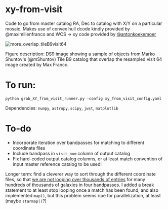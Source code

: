# xy-from-visit
Code to go from master catalog RA, Dec to catalog with  X/Y on a particular mosaic. Makes use of convex hull dcode kindly provided by @maximilienfranco[](https://github.com/maximilienfranco) and WCS -> xy code provided by [@antonkoekemoer](https://github.com/antonkoekemoer)

![more_overlap_tileB9visit64](https://github.com/mcclearyj/xy-from-visit/assets/14120046/42cb0b25-ed88-4cba-88af-29d1b7d9ba71)

Figure description: DS9 image showing a sample of objects from Marko Shuntov's (@mShuntov) Tile B9 catalog that overlap the resampled visit 64 image created by Max Franco.

# To run:
```
python grab_XY_from_visit_runner.py -config xy_from_visit_config.yaml
```

Dependencies: `numpy`, `astropy`, `scipy`, `jwst`, `matplotlib`

# To-do

- Incorporate iteration over bandpasses for matching to different coordinate files
- Include bandpass in `visit_num` column of output catalog
- Fix hard-coded output catalog columns, or at least match convention of input master reference catalog to be used!

Longer term: find a cleverer way to sort through the different coordinate files, so that [we are not looping over thousands of entries]([url](https://github.com/mcclearyj/xy-from-visit/blob/5dbc3c943b2cd5e369893c4e3b1b3cf119649c7e/max_polygons.py#L90)https://github.com/mcclearyj/xy-from-visit/blob/5dbc3c943b2cd5e369893c4e3b1b3cf119649c7e/max_polygons.py#L90) for many hundreds of thousands of galaxies in four bandpasses. I added a break statement to at least stop looping once a match has been found, and also implemented `map()`, but this problem seems ripe for parallelization, at least (maybe `starmap()`?)
